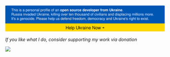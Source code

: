 
[![SWUbanner](https://raw.githubusercontent.com/vshymanskyy/StandWithUkraine/main/banner-personal-page.svg)](https://stand-with-ukraine.pp.ua/)

_If you like what I do, consider supporting my work via donation_

[![](https://www.buymeacoffee.com/assets/img/guidelines/download-assets-sm-1.svg)](https://www.buymeacoffee.com/romanliutikov)
